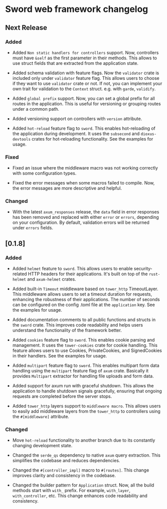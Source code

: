 # Sword web framework changelog

## Next Release

### Added

- Added `Non static handlers for controllers` support. Now, controllers must have `&self` as the first parameter in their methods. This allows to use struct fields that are extracted from the application state.

- Added schema validation with feature flags. Now the `validator` crate is included only under `validator` feature flag. This allows users to choose if they want to use `validator` crate or not. If not, you can implement your own trait for validation to the `Context` struct. e.g. with `garde`, `validify`.

- Added `global prefix` support. Now, you can set a global prefix for all routes in the application. This is useful for versioning or grouping routes under a common path.

- Added versioning support on controllers with `version` attribute.

- Added `hot-reload` feature flag to `sword`. This enables hot-reloading of the application during development. It uses the `subsecond` and `dioxus-devtools` crates for hot-reloading functionality. See the examples for usage.

### Fixed

- Fixed an issue where the middleware macro was not working correctly with some configuration types.

- Fixed the error messages when some macros failed to compile. Now, the error messages are more descriptive and helpful.

### Changed

- With the latest `axum_responses` release, the `data` field in error responses has been removed and replaced with either `error` or `errors`, depending on your configuration. By default, validation errors will be returned under `errors` fields.

## [0.1.8]

### Added

- Added `helmet` feature to `sword`. This allows users to enable security-related HTTP headers for their applications. It's built on top of the `rust-helmet` and `axum-helmet` crates.

- Added built-in `Timeout` middleware based on `tower_http` TimeoutLayer. This middleware allows users to set a timeout duration for requests, enhancing the robustness of their applications. The number of seconds can be configured on the config .toml file at the `application` key. See the examples for usage.

- Added documentation comments to all public functions and structs in the `sword` crate. This improves code readability and helps users understand the functionality of the framework better.

- Added `cookies` feature flag to `sword`. This enables cookie parsing and management. It uses the `tower-cookies` crate for cookie handling. This feature allows users to use Cookies, PrivateCookies, and SignedCookies in their handlers. See the examples for usage.

- Added `multipart` feature flag to `sword`. This enables multipart form data handling using the `multipart` feature flag of `axum` crate. Basically it provides `Multipart` extractor for handling file uploads and form data.

- Added support for axum run with graceful shutdown. This allows the application to handle shutdown signals gracefully, ensuring that ongoing requests are completed before the server stops.

- Added `tower_http` layers support to `middleware macro`. This allows users to easily add middleware layers from the `tower_http` to controllers using the `#[middleware]` attribute.

### Changed

- Move `hot-reload` functionality to another branch due to its constantly changing development state.

- Changed the `serde_qs` dependency to native `axum` query extraction. This simplifies the codebase and reduces dependencies.

- Changed the `#[controller_impl]` macro to `#[routes]`. This change improves clarity and consistency in the codebase.

- Changed the builder pattern for `Application` struct. Now, all the build methods start with `with_` prefix. For example, `with_layer`, `with_controller`, etc. This change enhances code readability and consistency.
